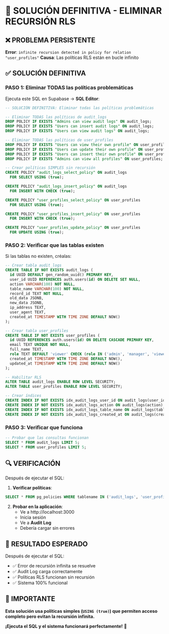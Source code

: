 # 🚨 SOLUCIÓN DEFINITIVA - ELIMINAR RECURSIÓN RLS

## ❌ **PROBLEMA PERSISTENTE**

**Error**: `infinite recursion detected in policy for relation "user_profiles"`
**Causa**: Las políticas RLS están en bucle infinito

## ✅ **SOLUCIÓN DEFINITIVA**

### **PASO 1: Eliminar TODAS las políticas problemáticas**

Ejecuta este SQL en Supabase → **SQL Editor**:

```sql
-- SOLUCIÓN DEFINITIVA: Eliminar todas las políticas problemáticas

-- Eliminar TODAS las políticas de audit_logs
DROP POLICY IF EXISTS "Admins can view audit logs" ON audit_logs;
DROP POLICY IF EXISTS "Users can insert audit logs" ON audit_logs;
DROP POLICY IF EXISTS "Users can view audit logs" ON audit_logs;

-- Eliminar TODAS las políticas de user_profiles
DROP POLICY IF EXISTS "Users can view their own profile" ON user_profiles;
DROP POLICY IF EXISTS "Users can update their own profile" ON user_profiles;
DROP POLICY IF EXISTS "Users can insert their own profile" ON user_profiles;
DROP POLICY IF EXISTS "Admins can view all profiles" ON user_profiles;

-- Crear políticas SIMPLES sin recursión
CREATE POLICY "audit_logs_select_policy" ON audit_logs
  FOR SELECT USING (true);

CREATE POLICY "audit_logs_insert_policy" ON audit_logs
  FOR INSERT WITH CHECK (true);

CREATE POLICY "user_profiles_select_policy" ON user_profiles
  FOR SELECT USING (true);

CREATE POLICY "user_profiles_insert_policy" ON user_profiles
  FOR INSERT WITH CHECK (true);

CREATE POLICY "user_profiles_update_policy" ON user_profiles
  FOR UPDATE USING (true);
```

### **PASO 2: Verificar que las tablas existen**

Si las tablas no existen, créalas:

```sql
-- Crear tabla audit_logs
CREATE TABLE IF NOT EXISTS audit_logs (
  id UUID DEFAULT gen_random_uuid() PRIMARY KEY,
  user_id UUID REFERENCES auth.users(id) ON DELETE SET NULL,
  action VARCHAR(100) NOT NULL,
  table_name VARCHAR(100) NOT NULL,
  record_id TEXT NOT NULL,
  old_data JSONB,
  new_data JSONB,
  ip_address TEXT,
  user_agent TEXT,
  created_at TIMESTAMP WITH TIME ZONE DEFAULT NOW()
);

-- Crear tabla user_profiles
CREATE TABLE IF NOT EXISTS user_profiles (
  id UUID REFERENCES auth.users(id) ON DELETE CASCADE PRIMARY KEY,
  email TEXT UNIQUE NOT NULL,
  full_name TEXT,
  role TEXT DEFAULT 'viewer' CHECK (role IN ('admin', 'manager', 'viewer', 'service')),
  created_at TIMESTAMP WITH TIME ZONE DEFAULT NOW(),
  updated_at TIMESTAMP WITH TIME ZONE DEFAULT NOW()
);

-- Habilitar RLS
ALTER TABLE audit_logs ENABLE ROW LEVEL SECURITY;
ALTER TABLE user_profiles ENABLE ROW LEVEL SECURITY;

-- Crear índices
CREATE INDEX IF NOT EXISTS idx_audit_logs_user_id ON audit_logs(user_id);
CREATE INDEX IF NOT EXISTS idx_audit_logs_action ON audit_logs(action);
CREATE INDEX IF NOT EXISTS idx_audit_logs_table_name ON audit_logs(table_name);
CREATE INDEX IF NOT EXISTS idx_audit_logs_created_at ON audit_logs(created_at);
```

### **PASO 3: Verificar que funciona**

```sql
-- Probar que las consultas funcionan
SELECT * FROM audit_logs LIMIT 5;
SELECT * FROM user_profiles LIMIT 5;
```

## 🔍 **VERIFICACIÓN**

Después de ejecutar el SQL:

1. **Verificar políticas**:
```sql
SELECT * FROM pg_policies WHERE tablename IN ('audit_logs', 'user_profiles');
```

2. **Probar en la aplicación**:
   - Ve a http://localhost:3000
   - Inicia sesión
   - Ve a **Audit Log**
   - Debería cargar sin errores

## 🎯 **RESULTADO ESPERADO**

Después de ejecutar el SQL:
- ✅ Error de recursión infinita se resuelve
- ✅ Audit Log carga correctamente
- ✅ Políticas RLS funcionan sin recursión
- ✅ Sistema 100% funcional

## 🚨 **IMPORTANTE**

**Esta solución usa políticas simples (`USING (true)`) que permiten acceso completo pero evitan la recursión infinita.**

**¡Ejecuta el SQL y el sistema funcionará perfectamente!** 🚀
